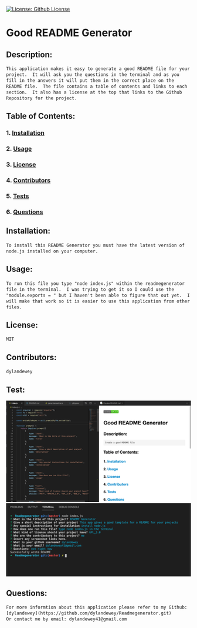 
[![License: Github License](https://img.shields.io/badge/License-MIT-brightgreen.svg)](https://github.com/dylandewey/Readmegenerator.git)
# Good README Generator
    
## Description:
    This application makes it easy to generate a good README file for your project.  It will ask you the questions in the terminal and as you fill in the answers it will put them in the correct place on the README file.  The file contains a table of contents and links to each section.  It also has a license at the top that links to the Github Repository for the project.  
    
## Table of Contents:
### 1. [Installation](#Installation)
### 2. [Usage](#Usage)
### 3. [License](#License)
### 4. [Contributors](#Contributors)
### 5. [Tests](#Tests)
### 6. [Questions](#Questions)
    
## Installation:
    To install this README Generator you must have the latest version of node.js installed on your computer.
    
## Usage:
    To run this file you type "node index.js" within the readmegenerator file in the terminal.  I was trying to get it so I could use the "module.exports = " but I haven't been able to figure that out yet.  I will make that work so it is easier to use this application from other files.  
    
## License:
    MIT
    
## Contributors:
    dylandewey

## Test:
![README Generator](/readmegenerator.png "README Generator")
![Terminal](/terminal.png "Terminal Questions")

## Questions:
    For more informtion about this application please refer to my Github: [dylandewey](https://github.com/dylandewey/Readmegenerator.git)
    Or contact me by email: dylandewey41@gmail.com
